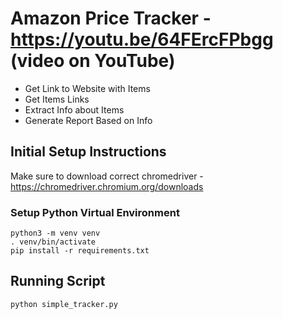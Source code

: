 # Amazon Price Tracker - https://youtu.be/64FErcFPbgg (video on YouTube)
- Get Link to Website with Items
- Get Items Links
- Extract Info about Items
- Generate Report Based on Info

## Initial Setup Instructions

Make sure to download correct chromedriver - https://chromedriver.chromium.org/downloads

### Setup Python Virtual Environment
```buildoutcfg
python3 -m venv venv
. venv/bin/activate
pip install -r requirements.txt
```
## Running Script

```buildoutcfg
python simple_tracker.py
```
